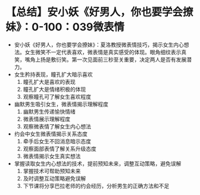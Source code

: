# 【总结】安小妖《好男人，你也要学会撩妹》：0-100：039微表情

-   安小妖《好男人，你也要学会撩妹》：夏洛教授微表情技巧，揭示女生内心想法。女生微笑不一定代表喜欢，微表情是真实感受的体现。眼角细纹表示真笑，嘴角上扬是敷衍笑。第一次见面前三秒至关重要，决定两人是否有发展潜力。
-   女生矜持表现，瞳孔扩大暗示喜欢
    1.  瞳孔扩大是喜欢的表现
    2.  瞳孔扩大是情绪积极的体现
    3.  观察瞳孔可了解女生喜欢程度
-   幽默男生吸引女生，微表情揭示理解程度
    1.  幽默男生传递愉快情绪
    2.  微表情展示理解程度
    3.  观察微表情了解女生内心想法
-   约会中女生微表情揭示关系态度
    1.  牵手后女生不回消息暗示态度
    2.  观察面部表情了解关系升级态度
    3.  微表情揭示女生真实想法
-   掌握读取女生内心想法的技术，提前预知未来，调整互动策略，避免误解
    1.  掌握技术可帮助预知未来
    2.  及时调整互动策略避免误解
    3.  下节课将分享巴拉老师的约会经历，分析男生的正确方法和不足